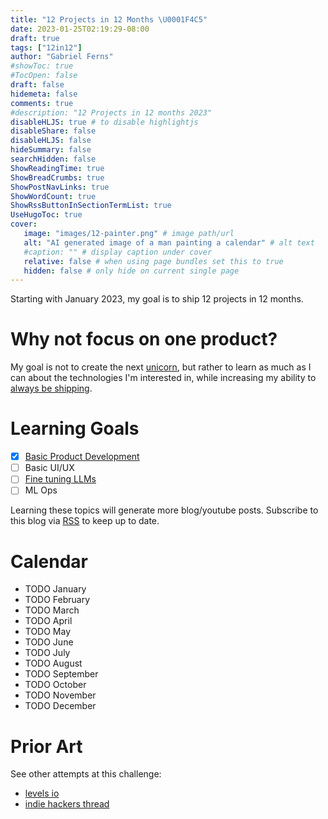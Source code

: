 ```yaml
---
title: "12 Projects in 12 Months \U0001F4C5"
date: 2023-01-25T02:19:29-08:00
draft: true
tags: ["12in12"]
author: "Gabriel Ferns"
#showToc: true
#TocOpen: false
draft: false
hidemeta: false
comments: true
#description: "12 Projects in 12 months 2023"
disableHLJS: true # to disable highlightjs
disableShare: false
disableHLJS: false
hideSummary: false
searchHidden: false
ShowReadingTime: true
ShowBreadCrumbs: true
ShowPostNavLinks: true
ShowWordCount: true
ShowRssButtonInSectionTermList: true
UseHugoToc: true
cover:
   image: "images/12-painter.png" # image path/url
   alt: "AI generated image of a man painting a calendar" # alt text
   #caption: "" # display caption under cover
   relative: false # when using page bundles set this to true
   hidden: false # only hide on current single page
---
```


Starting with January 2023, my goal is to ship 12 projects in 12 months.

# Why not focus on one product?
My goal is not to create the next [unicorn](https://en.wikipedia.org/wiki/Unicorn_(finance)), but rather to learn as much as I can about the technologies I'm interested in, while increasing my ability to [always be shipping](https://blog.codinghorror.com/yes-but-what-have-you-done/).

# Learning Goals
- [x] [Basic Product Development](https://www.youtube.com/watch?v=poLzjLt2yqU)
- [ ] Basic UI/UX
- [ ] [Fine tuning LLMs](https://huggingface.co/docs/transformers/training)
- [ ] ML Ops

Learning these topics will generate more blog/youtube posts. Subscribe to this blog via [RSS](/index.xml) to keep up to date.

# Calendar
- TODO January
- TODO February
- TODO March
- TODO April
- TODO May
- TODO June
- TODO July
- TODO August
- TODO September
- TODO October
- TODO November
- TODO December

# Prior Art
See other attempts at this challenge:
- [levels io](https://levels.io/12-startups-12-months/)
- [indie hackers thread](https://www.indiehackers.com/group/12-startups-in-12-months)
